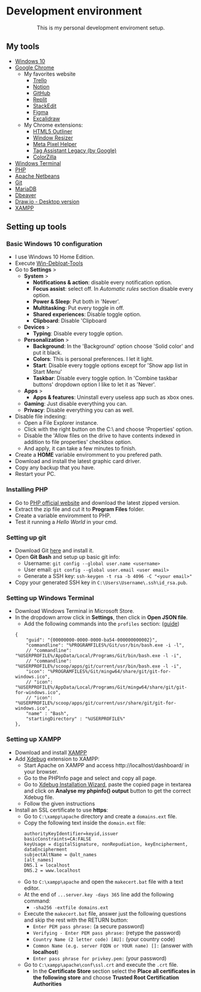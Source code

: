 # Development environment

<p style="text-align: center">This is my personal development enviroment setup.</p>

## My tools 
- [Windows 10](https://www.microsoft.com/pt-br/software-download/windows10)
- [Google Chrome](https://www.google.com/chrome/)
	- My favorites website 
    	- [Trello](https://trello.com/pt-BR)
        - [Notion](https://www.notion.so/)
        - [GitHub](https://github.com/)
        - [Replit](https://replit.com/)
        - [StackEdit](https://stackedit.io/)
        - [Figma](https://www.figma.com/)
        - [Excalidraw](https://excalidraw.com/)
	- My Chrome extensions: 
    	- [HTML5 Outliner](https://chrome.google.com/webstore/detail/html5-outliner/afoibpobokebhgfnknfndkgemglggomo)
        - [Window Resizer](https://chrome.google.com/webstore/detail/window-resizer/kkelicaakdanhinjdeammmilcgefonfh)
        - [Meta Pixel Helper](https://chrome.google.com/webstore/detail/meta-pixel-helper/fdgfkebogiimcoedlicjlajpkdmockpc)
        - [Tag Assistant Legacy (by Google)](https://chrome.google.com/webstore/detail/tag-assistant-legacy-by-g/kejbdjndbnbjgmefkgdddjlbokphdefk?hl=pt-br)
        - [ColorZilla](https://chrome.google.com/webstore/detail/colorzilla/bhlhnicpbhignbdhedgjhgdocnmhomnp?gclid=EAIaIQobChMIxLmy96jt-wIVI0FIAB33mwoDEAAYASAAEgJrqPD_BwE)
- [Windows Terminal](https://apps.microsoft.com/store/detail/windows-terminal/9N0DX20HK701)
- [PHP](https://www.php.net/downloads)
- [Apache Netbeans](https://netbeans.apache.org/)
- [Git](https://git-scm.com/)
- [MariaDB](https://mariadb.org/download/?t=mariadb&p=mariadb&r=10.11.2&os=windows&cpu=x86_64&pkg=msi&m=fder)
- [Dbeaver](https://dbeaver.io/download/)
- [Draw.io - Desktop version](https://www.diagrams.net/)
- [XAMPP](https://www.apachefriends.org/download.html)

## Setting up tools 
### Basic Windows 10 configuration
- I use Windows 10 Home Edition.
- Execute [Win-Debloat-Tools](https://github.com/LeDragoX/Win-Debloat-Tools)
- Go to **Settings** >
	- **System** >
		- **Notifications & action**: disable every notification option.
    	- **Focus assist**: select off. In <em>Automatic rules</em> section disable every option.
	    - **Power & Sleep**: Put both in 'Never'.
	    - **Multitasking**: Put every toggle in off. 
	    - **Shared experiences**: Disable toggle option.
    	- **Clipboard**: Disable 'Clipboard 
	- **Devices** > 
    	- **Typing**: Disable every toggle option.
	- **Personalization** >
    	- **Background**: In the 'Background' option choose 'Solid color' and put it black.
        - **Colors**: This is personal preferences. I let it light.
        - **Start**: Disable every toggle options except for 'Show app list in Start Menu'
        - **Taskbar**: Disable every toggle option. In 'Combine taskbar buttons' dropdown option I like to let it as 'Never'.
	- **Apps** >
    	- **Apps & features**: Uninstall every useless app such as xbox ones.
	- **Gaming**: Just disable everything you can.
    - **Privacy**: Disable everything you can as well.
- Disable file indexing:
	- Open a File Explorer instance.
    - Click with the right button on the C:\ and choose 'Properties' option.
    - Disable the 'Allow files on the drive to have contents indexed in addition to file properties' checkbox option.
    - And apply, it can take a few minutes to finish.
- Create a **HOME** variable enviromment to you prefered path.
- Download and install the latest graphic card driver.
- Copy any backup that you have.
- Restart your PC.

### Installing PHP
- Go to [PHP official website](https://www.php.net/) and download the latest zipped version.
- Extract the zip file and cut it to **Program Files** folder.
- Create a variable enviromment to PHP.
- Test it running a <em>Hello World</em> in your cmd.

### Setting up git
- Download Git [here](https://git-scm.com/) and install it.
- Open **Git Bash** and setup up basic git info: 
	- Username: `git config --global user.name <username>`
    - User email: `git config --global user.email <user email>`
    - Generate a SSH key: `ssh-keygen -t rsa -b 4096 -C "<your email>"`
- Copy your generated SSH key in `C:\Users\Username\.ssh\id_rsa.pub`.

### Setting up Windows Terminal
- Download Windows Terminal in Microsoft Store.
- In the dropdown arrow click in **Settings**, then click in **Open JSON file**.
	- Add the following commands into the `profiles` section: ([guide](https://stackoverflow.com/questions/56839307/adding-git-bash-to-the-new-windows-terminal))
    ```
    {
    	"guid": "{00000000-0000-0000-ba54-000000000002}",
	    "commandline": "%PROGRAMFILES%/Git/usr/bin/bash.exe -i -l",
    	// "commandline": "%USERPROFILE%/AppData/Local/Programs/Git/bin/bash.exe -l -i",
	    // "commandline": "%USERPROFILE%/scoop/apps/git/current/usr/bin/bash.exe -l -i",
    	"icon": "%PROGRAMFILES%/Git/mingw64/share/git/git-for-windows.ico",
	    // "icon": "%USERPROFILE%/AppData/Local/Programs/Git/mingw64/share/git/git-for-windows.ico",
    	// "icon": "%USERPROFILE%/scoop/apps/git/current/usr/share/git/git-for-windows.ico",
	    "name" : "Bash",
    	"startingDirectory" : "%USERPROFILE%"
	},
    ```

### Setting up XAMPP
- Download and install [XAMPP](https://www.apachefriends.org/download.html)
- Add [Xdebug](https://xdebug.org/) extension to XAMPP:
  - Start Apache on XAMPP and access http://localhost/dashboard/ in your browser.
  - Go to the PHPInfo page and select and copy all page.
  - Go to [Xdebug Installation Wizard](https://xdebug.org/wizard), paste the copied page in textarea and click on **Analyse my phpinfo() output** button to get the correct Xdebug file.
  - Follow the given instructions
- Install an SSL certificate to use **https**:
  - Go to `C:\xampp\apache` directory and create a `domains.ext` file.
  - Copy the following text inside the `domain.ext` file:
	```
	authorityKeyIdentifier=keyid,issuer  
	basicConstraints=CA:FALSE  
	keyUsage = digitalSignature, nonRepudiation, keyEncipherment, dataEncipherment  
	subjectAltName = @alt_names  
	[alt_names]  
	DNS.1 = localhost  
	DNS.2 = www.localhost
	```
  - Go to `C:\xampp\apache` and open the `makecert.bat` file with a text editor.
  - At the end of `...server.key -days 365` line add the following command:
    - `-sha256 -extfile domains.ext`  
  - Execute the `makecert.bat` file, answer just the following questions and skip the rest with the RETURN button:
    - `Enter PEM pass phrase:` (a secure password)
    - `Verifying - Enter PEM pass phrase:` (retype the password)
    - `Country Name (2 letter code) [AU]:` (your country code)
    - `Common Name (e.g. server FQDN or YOUR name) []:` (answer with **localhost**)
    - `Enter pass phrase for privkey.pem:` (your password)
  - Go to `C:\xampp\apache\conf\ssl.crt` and execute the `.crt` file.
    - In the **Certificate Store** section select the **Place all certificates in the following store** and choose **Trusted Root Certification Authorities**



